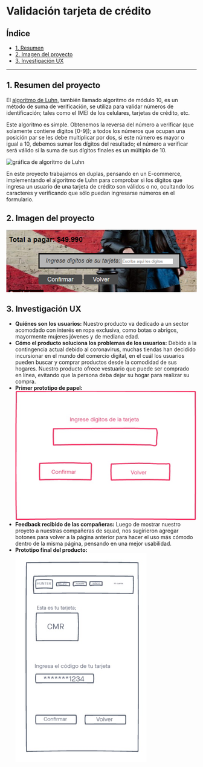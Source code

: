 # Validación tarjeta de crédito

## Índice

* [1. Resumen](#1-resumen)
* [2. Imagen del proyecto](#3-imagen-del-proyecto)
* [3. Investigación UX](#3-investigación-ux)


***

## 1. Resumen del proyecto

El [algoritmo de Luhn](https://es.wikipedia.org/wiki/Algoritmo_de_Luhn),
también llamado algoritmo de módulo 10, es un método de suma de verificación,
se utiliza para validar números de identificación; tales como el IMEI de los
celulares, tarjetas de crédito, etc.

Este algoritmo es simple. Obtenemos la reversa del número a verificar (que
solamente contiene dígitos [0-9]); a todos los números que ocupan una posición
par se les debe multiplicar por dos, si este número es mayor o igual a 10,
debemos sumar los dígitos del resultado; el número a verificar será válido si
la suma de sus dígitos finales es un múltiplo de 10.

![gráfica de algoritmo de Luhn](https://www.101computing.net/wp/wp-content/uploads/Luhn-Algorithm.png)

En este proyecto trabajamos en duplas, pensando en un E-commerce, implementando el algoritmo de Luhn
para comprobar si los dígitos que ingresa un usuario de una tarjeta de crédito son válidos o 
no, ocultando los caracteres y verificando que sólo puedan ingresarse números en el formulario. 

## 2. Imagen del proyecto
![Formulariodelatarjetadecrédito](formularioTarjeta.png)

## 3. Investigación UX

* **Quiénes son los usuarios:** Nuestro producto va dedicado a un sector acomodado con interés en ropa 
exclusiva, como botas o abrigos, mayormente mujeres jóvenes y de mediana edad. 
* **Cómo el producto soluciona los problemas de los usuarios:** Debido a la contingencia actual debido al 
coronavirus, muchas tiendas han decidido incursionar en el mundo del comercio digital, en el cuál los usuarios
pueden buscar y comprar productos desde la comodidad de sus hogares. Nuestro producto ofrece vestuario que puede
ser comprado en línea, evitando que la persona deba dejar su hogar para realizar su compra.
* **Primer prototipo de papel:**
![Prototipo del formulario de la tarjeta de crédito](primerprototipo.jpg)
* **Feedback recibido de las compañeras:** Luego de mostrar nuestro proyeto a nuestras compañeras de squad, nos 
sugirieron agregar botones para volver a la página anterior para hacer el uso más cómodo dentro de la misma
página, pensando en una mejor usabilidad.
* **Prototipo final del producto:**
![Prototipo del formulario de la tarjeta de crédito](prototipo.jpg)
